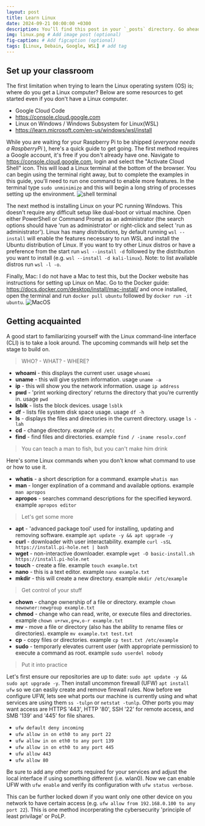 ```yaml
---
layout: post
title: Learn Linux
date: 2024-09-21 00:00:00 +0300
description: You’ll find this post in your `_posts` directory. Go ahead and edit it and re-build the site to see your changes. # Add post description (optional)
img: linux.png # Add image post (optional)
fig-caption: # Add figcaption (optional)
tags: [Linux, Debain, Google, WSL] # add tag
---
```


## Set up your classroom

The first limitation when trying to learn the Linux operating system (OS) is; where do you get a Linux computer? Below are some resources to get started even if you don't have a Linux computer. 

* Google Cloud Code
* https://console.cloud.google.com
* Linux on Windows / Windows Subsystem for Linux(WSL)
* https://learn.microsoft.com/en-us/windows/wsl/install

While you are waiting for your Raspberry Pi to be shipped (<i>everyone needs a RaspberryPi</i> ), here's a quick guide to get going. The first method requires a Google account, it's free if you don't already have one. Navigate to https://console.cloud.google.com, login and select the "Activate Cloud Shell" icon. This will load a Linux terminal at the bottom of the browser. You can begin using the terminal right away, but to complete the examples in this guide, you'll need to run one command to enable more features. In the terminal type `sudo unminimize` and this will begin a long string of processes setting up the environment.
 ![shell terminal]({{site.baseurl}}/assets/img/google-shell.jpg)

The next method is installing Linux on your PC running Windows. This doesn't require any difficult setup like dual-boot or virtual machine. Open either PowerShell or Command Prompt as an administrator (the search options should have 'run as administrator' or right-click and select 'run as administrator'). Linux has many <i>distributions</i>, by default running `wsl --install` will enable the features necessary to run WSL and install the Ubuntu distribution of Linux. If you want to try other Linux distros or have a preference from the start run `wsl --install -d` followed by the distribution you want to install (e.g. `wsl --install -d kali-linux`). Note: to list available distros run `wsl -l -o`.

Finally, Mac: I do not have a Mac to test this, but the Docker website has instructions for setting up Linux on Mac. Go to the Docker guide: https://docs.docker.com/desktop/install/mac-install/ and once installed, open the terminal and run `docker pull ubuntu` followed by `docker run -it ubuntu`.
![MacOS]({{site.baseurl}}/assets/img/mac-docker.png)

## Getting acquainted

A good start to familiarizing yourself with the Linux command-line interface (CLI) is to take a look around. The upcoming commands will help set the stage to build on. 

> WHO? - WHAT? - WHERE?

* <b>whoami</b> - this displays the current user. usage `whoami`
* <b>uname</b> - this will give system information. usage `uname -a`
* <b>ip</b> - this will show you the network information. usage `ip address`
* <b>pwd</b> - 'print working directory' returns the directory that you’re currently in. usage `pwd`
* <b>lsblk</b> - lists the block devices. usage `lsblk`
* <b>df</b> - lists file system disk space usage. usage `df -h`
* <b>ls</b> - displays the files and directories in the current directory. usage `ls -lah`
* <b>cd</b> - change directory. example `cd /etc`
* <b>find</b> - find files and directories. example `find / -iname resolv.conf`

> You can teach a man to fish, but you can't make him drink

Here's some Linux commands when you don't know what command to use or how to use it.

* <b>whatis</b> - a short description for a command. example `whatis man`
* <b>man</b> - longer explination of a command and available options. example `man apropos`
* <b>apropos</b> - searches command descriptions for the specified keyword. example `apropos editor`

> Let's get some more

* <b>apt</b> - 'advanced package tool' used for installing, updating and removing software. example `apt update -y && apt upgrade -y`
* <b>curl</b> - downloader with user interactability. example `curl -sSL https://install.pi-hole.net | bash`
* <b>wget</b> - non-interactive downloader. example `wget -O basic-install.sh https://install.pi-hole.net`
* <b>touch</b> - create a file. example `touch example.txt`
* <b>nano</b> - this is a text editor. example `nano example.txt`
* <b>mkdir</b> - this will create a new directory. example `mkdir /etc/example`

> Get control of your stuff

* <b>chown</b> - change ownership of a file or directory. example `chown newowner:newgroup example.txt`
* <b>chmod</b> - change who can read, write, or execute files and directories. example `chown u+rwx,g+w,o-r example.txt`
* <b>mv</b> - move a file or directory (also has the ability to rename files or directories). example `mv example.txt test.txt`
* <b>cp</b> - copy files or directories. example `cp test.txt /etc/example`
* <b>sudo</b> - temporarly elevates current user (with appropriate permission) to execute a command as root. example `sudo userdel nobody`

> Put it into practice

Let's first ensure our repositories are up to date: `sudo apt update -y && sudo apt upgrade -y`. Then install uncommon firewall (UFW) `apt install ufw` so we can easliy create and remove firewall rules. Now before we configure UFW, lets see what ports our machine is currently using and what services are using them `ss -tulpn` or `netstat -tunlp`. Other ports you may want access are HTTPS '443', HTTP '80', SSH '22' for remote access, and SMB '139' and '445' for file shares. 
* `ufw default deny incoming`
* `ufw allow in on eth0 to any port 22`
* `ufw allow in on eth0 to any port 139`
* `ufw allow in on eth0 to any port 445`
* `ufw allow 443`
* `ufw allow 80`

Be sure to add any other ports required for your services and adjust the local interface if using something different (i.e. wlan0). Now we can enable UFW with `ufw enable` and verify its configuration with `ufw status verbose`.

This can be further locked down if you want only one other device on you network to have certain access (e.g. `ufw allow from 192.168.0.100 to any port 22`). This is one method incorperating the cybersecurity 'principle of least privilage' or PoLP.



